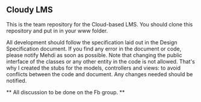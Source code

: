 ## Cloudy LMS

This is the team repository for the Cloud-based LMS. You should clone this repository and put in in
your www folder. 

All development should follow the specification laid out in the Design Specification document.
If you find any error in the document or code, please notify Mehdi as soon as possible. Note that
changing the public interface of the classes or any other entity in the code is not allowed. That's
why I created the stubs for the models, controllers and views: to avoid conflicts between the code and
document. Any changes needed should be notified.

** All discussion to be done on the Fb group. **